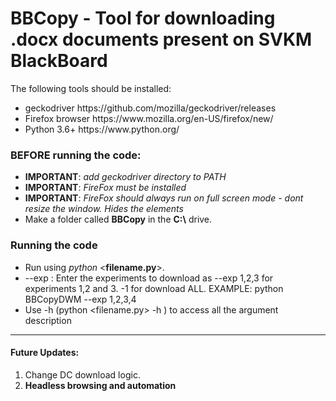 # BBCopy - Tool for downloading .docx documents present on SVKM BlackBoard
The following tools should be installed:
<ul>
<li>geckodriver https://github.com/mozilla/geckodriver/releases</li>
<li>Firefox browser https://www.mozilla.org/en-US/firefox/new/</li>
<li>Python 3.6+ https://www.python.org/</li>
</ul>
<h3>BEFORE running the code:</h3>
<ul>
<li><strong>IMPORTANT</strong>: <i>add geckodriver directory to PATH</i></li>
<li><strong>IMPORTANT</strong>: <i>FireFox must be installed</i></li>
<li><strong>IMPORTANT</strong>: <i>FireFox should always run on full screen mode - dont resize the window. Hides the elements</i></li>
<li>Make a folder called <strong>BBCopy</strong> in the <strong>C:\</strong> drive.</li>
</ul>
<h3>Running the code</h3>
<ul>
<li>Run using <i>python</i> &lt<strong>filename.py</strong>&gt.</li>
<li>--exp : Enter the experiments to download as --exp 1,2,3 for experiments 1,2 and 3. -1 for download ALL. EXAMPLE: python BBCopyDWM --exp 1,2,3,4</li>
<li>Use -h (python &ltfilename.py&gt -h ) to access all the argument description</li>
</ul>
<hr>
<h4>Future Updates:</h4>
<ol>
<li>Change DC download logic.</li>
<li><b>Headless browsing and automation</li>
</ol>
